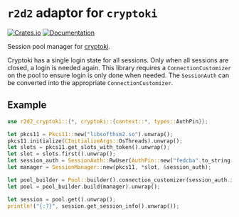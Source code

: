 # `r2d2` adaptor for `cryptoki`

[![Crates.io](https://img.shields.io/crates/v/r2d2-cryptoki.svg)](https://crates.io/crates/r2d2-cryptoki)
[![Documentation](https://docs.rs/r2d2-cryptoki/badge.svg)](https://docs.rs/r2d2-cryptoki/)

Session pool manager for [cryptoki](https://github.com/parallaxsecond/rust-cryptoki/).

Cryptoki has a single login state for all sessions.
Only when all sessions are closed, a login is needed again.
This library requires a `ConnectionCustomizer` on the pool to ensure login is only done when needed.
The `SessionAuth` can be converted into the appropriate `ConnectionCustomizer`.

## Example

```rust no_run
use r2d2_cryptoki::{*, cryptoki::{context::*, types::AuthPin}};

let pkcs11 = Pkcs11::new("libsofthsm2.so").unwrap();
pkcs11.initialize(CInitializeArgs::OsThreads).unwrap();
let slots = pkcs11.get_slots_with_token().unwrap();
let slot = slots.first().unwrap();
let session_auth = SessionAuth::RwUser(AuthPin::new("fedcba".to_string()));
let manager = SessionManager::new(pkcs11, *slot, &session_auth);

let pool_builder = Pool::builder().connection_customizer(session_auth.into_customizer());
let pool = pool_builder.build(manager).unwrap();

let session = pool.get().unwrap();
println!("{:?}", session.get_session_info().unwrap());
```
